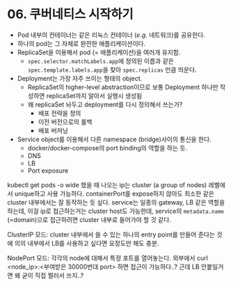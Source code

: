 # 06. 쿠버네티스 시작하기

* Pod 내부의 컨테이너는 같은 리눅스 컨테이너 (_e.g._ 네트워크)를 공유한다.
* 하나의 pod는 그 자체로 완전한 애플리케이션이다.
* ReplicaSet을 이용해서 pod (= 애플리케이션)을 여러개 유지함.
    * `spec.selector.matchLabels.app`에 정의된 이름과 같은 `spec.template.labels.app`을 찾아 `spec.replicas` 만큼 띄운다.
* Deployment는 가장 자주 쓰이는 형태의 object.
    * ReplicaSet의 higher-level abstraction이므로 보통 Deployment 하나만 작성하면 replicaSet까지 알아서 실행시 생성됨
    * 왜 replicaSet 놔두고 deployment를 다시 정의해서 쓰는가?
        * 배포 전략을 정의
        * 이전 버전으로의 롤백
        * 배포 버저닝
* Service object를 이용해서 다른 namespace (bridge)사이의 통신을 한다.
    * docker/docker-compose의 port binding의 역할을 하는 듯.
    * DNS
    * LB
    * Port exposure




kubectl get pods -o wide 했을 때 나오는 ip는 cluster (a group of nodes) 레벨에서 unique하고 사용 가능하다.
containerPort를 expose하지 않아도 최소한 같은 cluster 내부에서는 잘 동작하는 듯 싶다.
service는 일종의 gateway, LB 같은 역할을 하는데, 이걸 ip로 접근하는거는 cluster host도 가능한데, service의 `metadata.name` (=domain)으로 접근하려면 cluster 내부로 들어가야 할 것 같다.

ClusterIP 모드:
cluster 내부에서 쓸 수 있는 하나의 entry point를 만들어 준다는 것에 의의
내부에서 LB를 사용하고 싶다면 요정도만 해도 충분.

NodePort 모드:
각각의 node에 대해서 특정 포트를 열어놓는다.
외부에서 curl <node_ip>:<부여받은 30000번대 port> 하면 접근이 가능하다..?
근데 LB 안붙일거면 왜 굳이 직접 찔러서 쓰지..?
